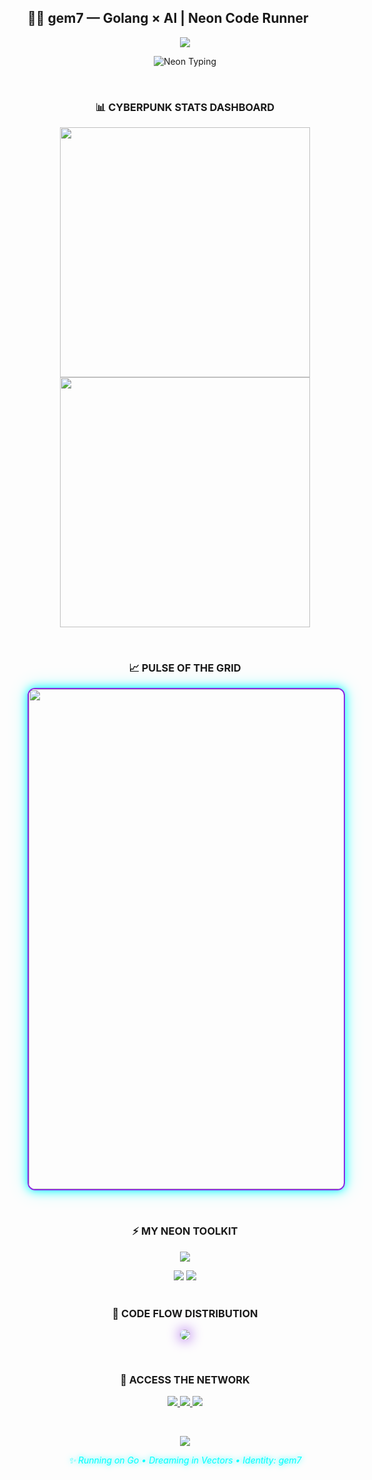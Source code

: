 ## 👨‍💻 gem7 — Golang × AI | Neon Code Runner

<!-- Header with Neon Glow -->
<p align="center">
  <img src="https://capsule-render.vercel.app/api?type=waving&color=neon&height=300&section=header&text=HELLO%20WORLD&fontSize=90&fontAlign=50&fontAlignY=30&desc=Go+Engineer+%7C+AI+Explorer&descAlign=50&descSize=30&descAlignY=60&animation=ripple&fontColor=00ffff&glowColor=00ffff&radius=20" />
</p>

<!-- Typing Effect with Cyberpunk Lines -->
<p align="center">
  <img src="https://readme-typing-svg.demolab.com?font=Fira%20Code&weight=700&size=24&pause=1000&center=true&vCenter=true&random=false&width=600&lines=Neon%20code%20in%20the%20backbone;Goroutines%20spinning%20in%20the%20dark;Training%20models%20on%20the%20edge;No%20firewall%20can%20stop%20me" alt="Neon Typing" />
</p>

<br/>

<!-- Stats with Radical Theme (Neon Purple) -->
<h3 align="center">📊 CYBERPUNK STATS DASHBOARD</h3>

<p align="center">
  <img src="https://github-readme-stats.vercel.app/api?username=gem7&theme=radical&show_icons=true&include_all_commits=true&hide_border=true&border_radius=10&custom_title=NEON%20CORE%20ACTIVE" width="400" />
  <img src="https://streak-stats.demolab.com?user=gem7&theme=radical&hide_border=true&border_radius=10&fire=2" width="400" />
</p>

<br/>

<!-- Activity Graph with Glow -->
<h3 align="center">📈 PULSE OF THE GRID</h3>

<p align="center">
  <img src="https://github-readme-activity-graph.vercel.app/graph?username=gem7&theme=react-dark&hide_border=true&area=true&radius=10&color=00ffff&bg_color=0d0628" width="800" style="border: 2px solid #8a2be2; box-shadow: 0 0 15px #00ffff, 0 0 30px rgba(0, 255, 255, 0.3); border-radius: 12px;" />
</p>

<br/>

<!-- Tech Stack with Neon Icons -->
<h3 align="center">⚡ MY NEON TOOLKIT</h3>

<p align="center">
  <img src="https://skillicons.dev/icons?i=go,python,js,ts,docker,kubernetes,postgres,redis,pytorch,tensorflow,git,github,wsl&perline=6" />
</p>

<div align="center">
  <img src="https://img.shields.io/badge/Go-Neon%20Core-00ADD8?logo=go&logoColor=white&style=for-the-badge&colorA=1a1326&colorB=00ffff&effect=neon" />
  <img src="https://img.shields.io/badge/AI_Engine-Quantum%20Mind-c792ea?logo=langchain&style=for-the-badge&colorA=2d0d4d&colorB=8a2be2&effect=neon" />
</div>

<br/>

<!-- Top Languages with Glow -->
<h3 align="center">🧩 CODE FLOW DISTRIBUTION</h3>

<p align="center">
  <img src="https://github-readme-stats.vercel.app/api/top-langs/?username=gem7&theme=radical&hide_border=true&layout=compact&langs_count=6&border_radius=10" style="box-shadow: 0 0 20px #8a2be2; border-radius: 10px;" />
</p>

<br/>

<!-- Connect with Neon Badges -->
<h3 align="center">🔗 ACCESS THE NETWORK</h3>

<p align="center">
  <a href="https://github.com/gem7">
    <img src="https://img.shields.io/badge/Enter_GitHub_Space-000000?logo=github&logoColor=white&style=flat&colorA=4a0080&colorB=00ffff&labelColor=1a1326&effect=neon" />
  </a>
  <a href="mailto:gem7@protonmail.com">
    <img src="https://img.shields.io/badge/Send_Email-Neon%20Signal-ff00ff?logo=gmail&style=flat&colorA=2d0d4d&colorB=00ffff&labelColor=1a1326&effect=neon" />
  </a>
  <a href="https://t.me/gem7">
    <img src="https://img.shields.io/badge/Telegram_Link-Online-00ffff?logo=telegram&style=flat&colorA=1a1326&colorB=00ffff&labelColor=1a1326&effect=neon" />
  </a>
</p>

<br/>

<!-- Footer with Exit Effect -->
<p align="center">
  <img src="https://capsule-render.vercel.app/api?type=waving&color=neon&height=300&section=footer&text=LOGOUT&fontSize=90&fontAlign=50&fontAlignY=70&desc=Stay%20in%20the%20loop.%20Stay%20neon.&descAlign=50&descSize=30&descAlignY=40&animation=scan&fontColor=00ffff&glowColor=8a2be2&radius=20" />
</p>

<p align="center">
  <em style="color: #00ffff; text-shadow: 0 0 10px #00ffff;">✨ Running on Go • Dreaming in Vectors • Identity: gem7</em>
</p>

